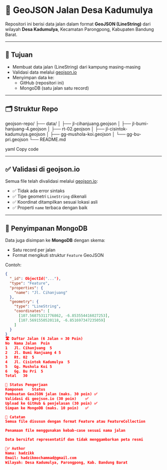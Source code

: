 # 📍 GeoJSON Jalan Desa Kadumulya

Repositori ini berisi data jalan dalam format **GeoJSON (LineString)** dari wilayah **Desa Kadumulya**, Kecamatan Parongpong, Kabupaten Bandung Barat.

---

## 🎯 Tujuan

- Membuat data jalan (LineString) dari kampung masing-masing
- Validasi data melalui [geojson.io](https://geojson.io)
- Menyimpan data ke:
  - GitHub (repositori ini)
  - MongoDB (satu jalan satu record)

---

## 🗂️ Struktur Repo

geojson-repo/
├── data/
│ ├── jl-cihanjuang.geojson
│ ├── jl-bumi-hanjuang-4.geojson
│ ├── rt-02.geojson
│ ├── jl-cisintok-kadumulya.geojson
│ ├── gg-mushola-koi.geojson
│ └── gg-bu-pri.geojson
└── README.md

yaml
Copy code

---

## ✅ Validasi di geojson.io

Semua file telah divalidasi melalui [geojson.io](https://geojson.io):

- ✅ Tidak ada error sintaks
- ✅ Tipe geometri `LineString` dikenali
- ✅ Koordinat ditampilkan sesuai lokasi asli
- ✅ Properti `name` terbaca dengan baik

---

## 💾 Penyimpanan MongoDB

Data juga disimpan ke **MongoDB** dengan skema:

- Satu record per jalan
- Format mengikuti struktur `Feature` GeoJSON

Contoh:

```json
{
  "_id": ObjectId("..."),
  "type": "Feature",
  "properties": {
    "name": "Jl. Cihanjuang"
  },
  "geometry": {
    "type": "LineString",
    "coordinates": [
      [107.56875311776862, -6.853554416027253],
      [107.5691550520118, -6.851697347235059]
    ]
  }
}
🛣️ Daftar Jalan (6 Jalan = 30 Poin)
No	Nama Jalan	Poin
1	Jl. Cihanjuang	5
2	Jl. Bumi Hanjuang 4	5
3	Rt. 02	5
4	Jl. Cisintok Kadumulya	5
5	Gg. Mushola Koi	5
6	Gg. Bu Pri	5
Total	30

🧾 Status Pengerjaan
Komponen	Status
Pembuatan GeoJSON jalan (maks. 30 poin)	✅
Validasi di geojson.io (30 poin)	✅
Upload ke GitHub & penjelasan (30 poin)	✅
Simpan ke MongoDB (maks. 10 poin)	✅

📌 Catatan
Semua file disusun dengan format Feature atau FeatureCollection

Penamaan file menggunakan kebab-case sesuai nama jalan

Data bersifat representatif dan tidak menggambarkan peta resmi

🙋‍♂️ Author
Nama: hadzikk
Email: hadzikmochammad@gmail.com
Wilayah: Desa Kadumulya, Parongpong, Kab. Bandung Barat

